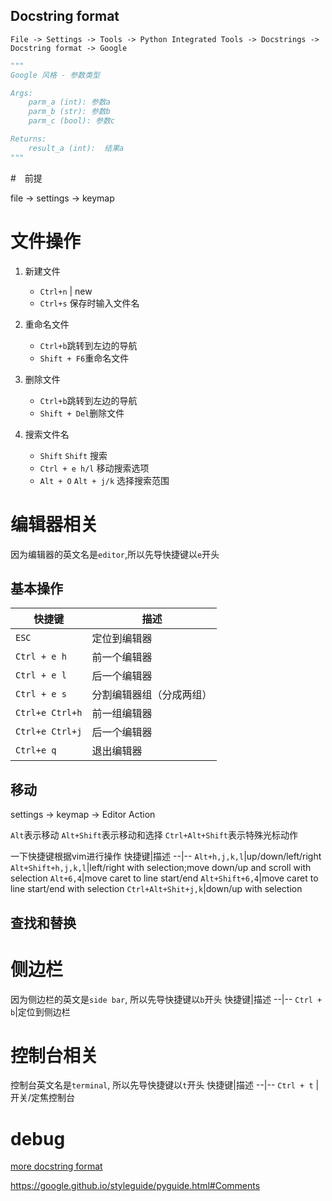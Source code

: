 ## Docstring format 

`File -> Settings -> Tools -> Python Integrated Tools -> Docstrings -> Docstring format -> Google`

```python
"""
Google 风格 - 参数类型

Args:
    parm_a (int): 参数a
    parm_b (str): 参数b
    parm_c (bool): 参数c

Returns:
    result_a (int):  结果a
"""
```

#　前提

file -> settings -> keymap

# 文件操作

1. 新建文件

    - `Ctrl+n` | new
    - `Ctrl+s` 保存时输入文件名

2. 重命名文件

    - `Ctrl+b`跳转到左边的导航
    - `Shift + F6`重命名文件

3. 删除文件

    - `Ctrl+b`跳转到左边的导航
    - `Shift + Del`删除文件

4. 搜索文件名
    - `Shift` `Shift` 搜索
    - `Ctrl + e h/l` 移动搜索选项
    - `Alt + O` `Alt + j/k` 选择搜索范围

# 编辑器相关

因为编辑器的英文名是`editor`,所以先导快捷键以`e`开头

## 基本操作

快捷键|描述
--|--
`ESC`| 定位到编辑器
`Ctrl + e h` | 前一个编辑器
`Ctrl + e l` | 后一个编辑器
`Ctrl + e s`|分割编辑器组（分成两组）
`Ctrl+e Ctrl+h`| 前一组编辑器
`Ctrl+e Ctrl+j`| 后一个编辑器
`Ctrl+e q`|退出编辑器

## 移动

settings -> keymap -> Editor Action

`Alt`表示移动
`Alt+Shift`表示移动和选择
`Ctrl+Alt+Shift`表示特殊光标动作

一下快捷键根据vim进行操作
快捷键|描述
--|--
`Alt+h,j,k,l`|up/down/left/right
`Alt+Shift+h,j,k,l`|left/right with selection;move down/up and scroll with selection
`Alt+6,4`|move caret to line start/end
`Alt+Shift+6,4`|move caret to line start/end with selection
`Ctrl+Alt+Shit+j,k`|down/up with selection

## 查找和替换




# 侧边栏

因为侧边栏的英文是`side bar`, 所以先导快捷键以`b`开头
快捷键|描述
--|--
`Ctrl + b`|定位到侧边栏

# 控制台相关

控制台英文名是`terminal`, 所以先导快捷键以`t`开头
快捷键|描述
--|--
`Ctrl + t` | 开关/定焦控制台


# debug





[more docstring format](https://blog.csdn.net/dkjkls/article/details/88933950)

https://google.github.io/styleguide/pyguide.html#Comments